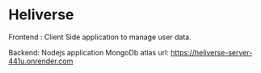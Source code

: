 # Heliverse

Frontend : Client Side application to manage user data.

Backend: Nodejs application  MongoDb atlas 
url: https://heliverse-server-441u.onrender.com
